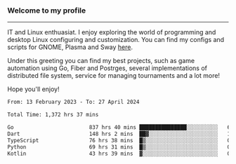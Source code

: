 ### Welcome to my profile

---

IT and Linux enthuasiat. I enjoy exploring the world of programming and desktop Linux configuring and customization. You can find my configs and scripts for GNOME, Plasma and Sway [here](https://github.com/uroborosq/mess-of-linux-configurations).

Under this greeting you can find my best projects, such as game automation using Go, Fiber and Postrges, several implementations of distributed file system, service for managing tournaments and a lot more!

Hope you'll enjoy!

<!-- <div display="block">
 	<img align="left" width="48%" alt="isocalendar" src=".github/metrics/isocalendar_metrics.svg" />
	<img align="center" width="48%" alt="contributions" src=".github/metrics/contributions_metrics.svg" />
	<img align="center" alt="languages" src=".github/metrics/languages_metrics.svg" />
</div> -->

<!-- ![](https://komarev.com/ghpvc/?username=uroborosq&color=success&style=flat-square) -->
<!-- [](https://img.shields.io/github/last-commit/uroborosq/uroborosq?label=Profile%20updated&style=flat-square) -->

<!--START_SECTION:waka-->

```txt
From: 13 February 2023 - To: 27 April 2024

Total Time: 1,372 hrs 37 mins

Go                        837 hrs 40 mins ███████████████░░░░░░░░░░   60.57 %
Dart                      148 hrs 2 mins  ██▓░░░░░░░░░░░░░░░░░░░░░░   10.70 %
TypeScript                76 hrs 38 mins  █▒░░░░░░░░░░░░░░░░░░░░░░░   05.54 %
Python                    69 hrs 31 mins  █▒░░░░░░░░░░░░░░░░░░░░░░░   05.03 %
Kotlin                    43 hrs 39 mins  ▓░░░░░░░░░░░░░░░░░░░░░░░░   03.16 %
```

<!--END_SECTION:waka-->

